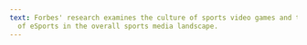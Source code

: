 ```yaml
---
text: Forbes' research examines the culture of sports video games and the role
  of eSports in the overall sports media landscape.
---
```

